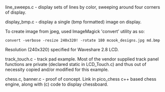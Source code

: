 line_sweeps.c - display sets of lines by color, sweeping around four
                corners of display.

display_bmp.c - display a single (bmp formatted) image on display.

  To create image from jpeg, used ImageMagick 'convert' utility as so:

    convert -verbose -resize 240x320! -rotate 180 mcook_designs.jpg md.bmp

  Resolution (240x320) specified for Waveshare 2.8 LCD.

track_touch.c - track pad example. Most of the vendor supplied track
  panel functions are private (declared static in LCD_Touch.c) and
  thus out of necessity copied and/or modified for this example.

chess.c, banner.c - proof of concept. Link in pico_chess c++ based chess
  engine, along with (c) code to display chessboard.
  
  
  